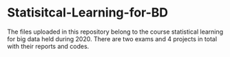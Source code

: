 # Statisitcal-Learning-for-BD

The files uploaded in this repository belong to the course statistical learning for big data held during 2020. 
There are two exams and 4 projects in total with their reports and codes.

